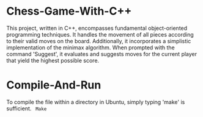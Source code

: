 # Chess-Game-With-C++
 This project, written in C++, encompasses fundamental object-oriented programming techniques. It handles the movement of all pieces according to their valid moves on the board. Additionally, it incorporates a simplistic implementation of the minimax algorithm. When prompted with the command 'Suggest', it evaluates and suggests moves for the current player that yield the highest possible score.

# Compile-And-Run
  To compile the file within a directory in Ubuntu, simply typing 'make' is sufficient.
  <code> Make <code>

